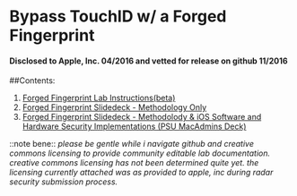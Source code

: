 # Bypass TouchID w/ a Forged Fingerprint
#### Disclosed to Apple, Inc. 04/2016 and vetted for release on github 11/2016

##Contents:
1. [Forged Fingerprint Lab Instructions(beta)](https://github.com/ivydigitalstorm/BypassTouchID/tree/master/Bypass_TouchID_Lab)
1. [Forged Fingerprint Slidedeck - Methodology Only](https://github.com/ivydigitalstorm/BypassTouchID/blob/master/_WS02-01-Bypass_Touch_ID_With_A_Forged_Fingerprint_-_Ivy_Thomas.pdf)
1. [Forged Fingerprint Slidedeck - Methodolody & iOS Software and Hardware Security Implementations (PSU MacAdmins Deck)](https://github.com/ivydigitalstorm/BypassTouchID/blob/master/_PSU_2015-Bypass_TouchID_With_A_Forged_Fingerprint-J_Ivy_Thomas_v1.pdf)

::note bene::
*please be gentle while i navigate github and creative commons licensing to provide community editable lab documentation. creative commons licensing has not been determined quite yet. the licensing currently attached was as provided to apple, inc during radar security submission process.*

